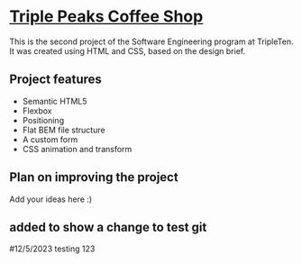 # [Triple Peaks Coffee Shop](dia-cer0.github.io/se_project_coffeeshop)


This is the second project of the Software Engineering program at TripleTen. It was created using HTML and CSS, based on the design brief.

## Project features

- Semantic HTML5
- Flexbox
- Positioning
- Flat BEM file structure
- A custom form
- CSS animation and transform

## Plan on improving the project

Add your ideas here :)

## added to show a change to test git

#12/5/2023 testing 123
